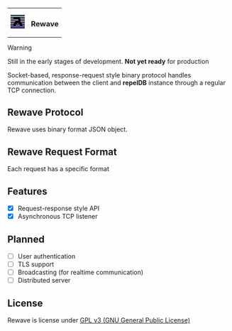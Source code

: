 
<table style="width: 100%; border: none;" cellspacing="0" cellpadding="0" border="0">
  <tr>
    <td></td>
    <td rowspan="3"><h3>Rewave</h3></td>
  </tr>
  <tr>
    <td><img src="./assets/repel.png" width="32" height="32" /></td>
  </tr>
  <tr>
    <td></td>
  </tr>
</table>


<!--
| ⚠️        Still in the early stages of development. Not yet ready for production  |
|-----------------------------------------|
-->

> [!WARNING]
> Still in the early stages of development. **Not yet ready** for production

Socket-based, response-request style binary protocol handles communication between the client and **repelDB** instance through a regular TCP connection.

## Rewave Protocol
Rewave uses binary format JSON object. 

## Rewave Request Format
Each request has a specific format

## Features
* [x] Request-response style API
* [x] Asynchronous TCP listener

## Planned
* [ ] User authentication
* [ ] TLS support
* [ ] Broadcasting (for realtime communication)
* [ ] Distributed server

<!--
## Release Changes
> **Note** : A stable v1.0 release will not happen until all major bugs were fixed.
-->

## License
Rewave is license under [GPL v3 (GNU General Public License)](../LICENSE)
